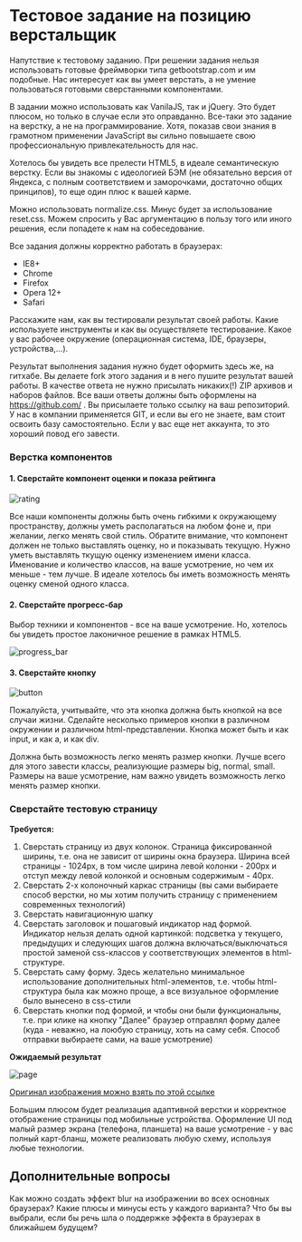 Тестовое задание на позицию верстальщик
==================
Напутствие к тестовому заданию. При решении задания нельзя использовать готовые фреймворки типа getbootstrap.com и им подобные. Нас интересует как вы умеет верстать, а не умение пользоваться готовыми сверстанными компонентами.

В задании можно использовать как VanilaJS, так и jQuery. Это будет плюсом, но только в случае если это оправданно. Все-таки это задание на верстку, а не на программирование. Хотя, показав свои знания в грамотном применении JavaScript вы сильно повышаете свою профессиональную привлекательность для нас.

Хотелось бы увидеть все прелести HTML5, в идеале семантическую верстку. Если вы знакомы с идеологией БЭМ (не обязательно версия от Яндекса, с полным соответствием и заморочками, достаточно общих принципов), то еще один плюс к вашей карме.

Можно использовать normalize.css. Минус будет за использование reset.css. Можем спросить у Вас аргументацию в пользу того или иного решения, если попадете к нам на собеседование.

Все задания должны корректно работать в браузерах:
- IE8+
- Chrome
- Firefox
- Opera 12+
- Safari

Расскажите нам, как вы тестировали результат своей работы. Какие используете инструменты и как вы осуществляете тестирование. Какое у вас рабочее окружение (операционная система, IDE, браузеры, устройства,…).

Результат выполнения задания нужно будет оформить здесь же, на гитхабе. Вы делаете fork этого задания и в него пушите результат вашей работы. В качестве ответа не нужно присылать никаких(!) ZIP архивов и наборов файлов. Все ваши ответы должны быть оформлены на https://github.com/ . Вы присылаете только ссылку на ваш репозиторий. У нас в компании применяется GIT, и если вы его не знаете, вам стоит освоить базу самостоятельно. Если у вас еще нет аккаунта, то это хороший повод его завести.

### Верстка компонентов

#### 1. Сверстайте компонент оценки и показа рейтинга 

![rating]( http://img-fotki.yandex.ru/get/6827/9330072.e/0_11ffdb_166c4091_orig.png)

Все наши компоненты должны быть очень гибкими к окружающему пространству, должны уметь располагаться на любом фоне и, при желании, легко менять свой стиль. Обратите внимание, что компонент должен не только выставлять оценку, но и показывать текущую. Нужно уметь выставлять ткущую оценку изменением имени класса. Именование и количество классов, на ваше усмотрение, но чем их меньше - тем лучше. В идеале хотелось бы иметь возможность менять оценку сменой одного класса.

#### 2. Сверстайте прогресс-бар
Выбор техники и компонентов - все на ваше усмотрение. Но, хотелось бы увидеть простое лаконичное решение в рамках HTML5.

![progress_bar]( http://img-fotki.yandex.ru/get/6829/9330072.e/0_11ffdc_55e43581_orig.png)

#### 3. Сверстайте кнопку

![button]( http://img-fotki.yandex.ru/get/6804/9330072.e/0_11ffdd_7a4aa524_orig.png)

Пожалуйста, учитывайте, что эта кнопка должна быть кнопкой на все случаи жизни. Сделайте несколько примеров кнопки в различном окружении и различном html-представлении. Кнопка может быть и как input, и как a, и как div.

Должна быть возможность легко менять размер кнопки. Лучше всего для этого завести классы, реализующие размеры big, normal, small. Размеры на ваше усмотрение, нам важно увидеть возможность легко менять размер кнопки.

### Сверстайте тестовую страницу

**Требуется:**

1. Сверстать страницу из двух колонок. Страница фиксированной ширины, т.е. она не зависит от ширины окна браузера. Ширина всей страницы - 1024px, в том числе ширина левой колонки - 200px и отступ между левой колонкой и основным содержимым - 40px.
2. Сверстать 2-х колоночный каркас страницы (вы сами выбираете способ верстки, но мы хотим получить страницу с применением современных технологий)
3. Сверстать навигационную шапку
4. Сверстать заголовок и пошаговый индикатор над формой. Индикатор нельзя делать одной картинкой: подсветка у текущего, предыдущих и следующих шагов должна включаться/выключаться простой заменой css-классов у соответствующих элементов в html-структуре.
5. Сверстать саму форму. Здесь желательно минимальное использование дополнительных html-элементов, т.е. чтобы html-структура была как можно проще, а все визуальное оформление было вынесено в css-стили
6. Сверстать кнопки под формой, и чтобы они были функциональны, т.е. при клике на кнопку "Далее" браузер отправлял форму далее (куда - неважно, на лоюбую страницу, хоть на саму себя. Способ отправки выбираете сами, на ваше усмотрение)

**Ожидаемый результат**

![page](http://img-fotki.yandex.ru/get/6734/9330072.e/0_11ffe0_94c8c2d0_L.png)

[Оригинал изображения можно взять по этой ссылке](http://img-fotki.yandex.ru/get/6734/9330072.e/0_11ffe0_94c8c2d0_orig.png)

Большим плюсом будет реализация адаптивной верстки и корректное отображение страницы под мобильные устройства. Оформление UI под малый размер экрана (телефона, планшета) на ваше усмотрение - у вас полный карт-бланш, можете реализовать любую схему, используя любые технологии.


## Дополнительные вопросы
Как можно создать эффект blur на изображении во всех основных браузерах? Какие плюсы и минусы есть у каждого варианта? Что бы вы выбрали, если бы речь шла о поддержке эффекта в браузерах в ближайшем будущем?


